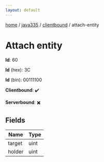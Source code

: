 ```yaml
---
layout: default
---
```


[home](/)  /  [java335](/protocol/java335)  /  [clientbound](/protocol/java335/clientbound)  /  attach-entity

# Attach entity

**Id**: 60

**Id** (hex): 3C

**Id** (bin): 00111100

**Clientbound**: ✔️

**Serverbound**: ✖️

## Fields

Name | Type
---|---
target | uint
holder | uint
